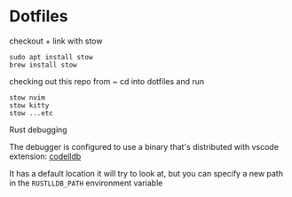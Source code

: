 # Dotfiles


checkout + link with stow

```
sudo apt install stow
brew install stow
```

checking out this repo from ~
cd into dotfiles and run

```
stow nvim
stow kitty
stow ...etc
```

Rust debugging

The debugger is configured to use a binary that's distributed with vscode extension: [codelldb](https://marketplace.visualstudio.com/items?itemName=vadimcn.vscode-lldb)

It has a default location it will try to look at, but you can specify a new path in the `RUSTLLDB_PATH` environment variable 
